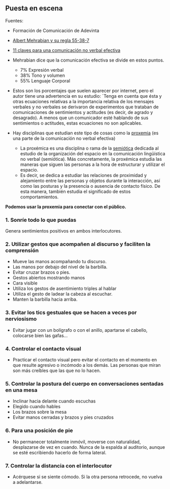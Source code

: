 ## Puesta en escena
Fuentes: 
- Formación de Comunicación de Adevinta  
- [Albert Mehrabian y su regla 55-38-7](https://edpyn.com/blog-coaching/mehrabian_comunicacion_no_verbal/#:~:text=Resultados%20del%20estudio%20de%20Mehrabian,verbal%2C%20o%20sea%2C%20cuerpo)  
- [11 claves para una comunicación no verbal efectiva](https://www.divulgaciondinamica.es/11-claves-comunicacion-no-verbal-efectiva/)  

- Mehrabian dice que la comunicación efectiva se divide en estos puntos.
	- 7% Expresión verbal
	- 38% Tono y volumen 
	- 55% Lenguaje Corporal
- Estos son los porcentajes que suelen aparecer por internet, pero el autor tiene una advertencia en su estudio:
`Tenga en cuenta que ésta y otras ecuaciones relativas a la importancia relativa de los mensajes verbales y no verbales se derivaron de experimentos que trataban de comunicaciones de sentimientos y actitudes (es decir, de agrado y desagrado). A menos que un comunicador esté hablando de sus sentimientos o actitudes, estas ecuaciones no son aplicables.

- Hay disciplinas que estudian este tipo de cosas como la [proxemia](https://es.wikipedia.org/wiki/Proxemia) (es una parte de la comunicación no verbal efectiva)
	- La proxémica es una disciplina o rama de la [semiótica](https://psicologiaymente.com/social/semiotica) dedicada al estudio de la organización del espacio en la comunicación lingüística no verbal (semiótica). Más concretamente, la proxémica estudia las maneras que siguen las personas a la hora de estructurar y utilizar el espacio. 
	- Es decir, se dedica a estudiar las relaciones de proximidad y alejamiento entre las personas y objetos durante la interacción, así como las posturas y la presencia o ausencia de contacto físico. De esta manera, también estudia el significado de estos comportamientos.

**Podemos usar la proxemia para conectar con el público.**



### 1. Sonríe todo lo que puedas 
Genera sentimientos positivos en ambos interlocutores.

### 2. Utilizar gestos que acompañen al discurso y faciliten la comprensión
- Mueve las manos acompañando tu  discurso.
- Las manos por debajo del nivel de la barbilla.
- Evitar cruzar brazos o pies.
- Gestos abiertos mostrando manos 
- Cara visible
- Utiliza los gestos de asentimiento triples al hablar 
- Utiliza el gesto de ladear la cabeza al escuchar. 
- Manten la barbilla hacia arriba.

### 3. Evitar los tics gestuales que se hacen a veces por nerviosismo
- Evitar jugar con un bolígrafo o con el anillo, apartarse el cabello, colocarse bien las gafas…

### 4. Controlar el contacto visual
- Practicar el contacto visual pero evitar el contacto en el momento en que resulte agresivo o incómodo a los demás. Las personas que miran son más creíbles que las que no lo hacen.

### 5. Controlar la postura del cuerpo en conversaciones sentadas en una mesa
- Inclinar hacia delante cuando escuchas
- Elegido cuando hables
- Los brazos sobre la mesa
- Evitar manos cerradas y brazos y pies cruzados


### 6. Para una posición de pie
- No permanecer totalmente inmóvil, moverse con naturalidad, desplazarse de vez en cuando.
Nunca de la espalda al auditorio, aunque se esté escribiendo hacerlo de forma lateral.

### 7. Controlar la distancia con el interlocutor
- Acérquese si se siente cómodo. Si la otra persona retrocede, no vuelva a adelantarse.



